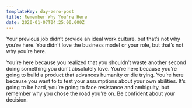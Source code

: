 ```yaml
---
templateKey: day-zero-post
title: Remember Why You're Here
date: 2020-01-07T04:25:00.000Z
---
```

Your previous job didn’t provide an ideal work culture, but that’s not why you’re here. You didn’t love the business model or your role, but that’s not why you’re here.

You’re here because you realized that you shouldn’t waste another second doing something you don’t absolutely love. You’re here because you’re going to build a product that advances humanity or die trying. You’re here because you want to to test your assumptions about your own abilities. It’s going to be hard, you’re going to face resistance and ambiguity, but remember why you chose the road you’re on. Be confident about your decision.